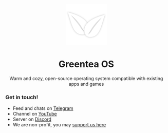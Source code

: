 <p align="center">
  <img width="128px" height="128px" src="./profile/stickur_white_leaves.png" />
</p>

<div align="center">
  <h1>Greentea OS</h1>
</div>

<p align="center">
  Warm and cozy, open-source operating system compatible with existing apps and games
</p>

### Get in touch!

- Feed and chats on [Telegram](https://t.me/s/greenteaos_news/48)
- Channel on [YouTube](https://www.youtube.com/channel/UChcz5b20vDOk4ERoPs-pCbw)
- Server on [Discord](https://discord.gg/UGZq8GB)
- We are non-profit, you may [support us here](https://greenteaos.github.io/donate)
